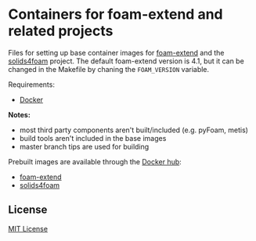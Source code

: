 # Containers for foam-extend and related projects

Files for setting up base container images for [foam-extend][fe] and the
[solids4foam][s4f] project.
The default foam-extend version is 4.1, but it can be changed in the Makefile
by chaning the `FOAM_VERSION` variable.

Requirements:

* [Docker][docker]

__Notes:__
* most third party components aren't built/included (e.g. pyFoam, metis)
* build tools aren't included in the base images
* master branch tips are used for building

Prebuilt images are available through the [Docker hub][docker-hub]:
* [foam-extend][fe-hub]
* [solids4foam][s4f-hub]

## License

[MIT License][lic]

[of]: https://www.openfoam.com
[opencfd]: https://hub.docker.com/u/opencfd
[fe]: https://sourceforge.net/projects/foam-extend/
[s4f]: https://bitbucket.org/philip_cardiff/solids4foam-release/src/master/
[docker]: https://www.docker.com
[lic]: LICENSE
[docker-hub]: https://hub.docker.com
[fe-hub]: https://hub.docker.com/r/capsisescape/foam-extend
[s4f-hub]: https://hub.docker.com/r/capsisescape/solids4foam
